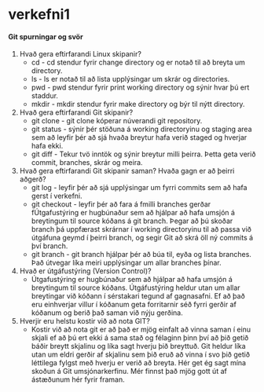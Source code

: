 # verkefni1

#### Git spurningar og svör

1. Hvað gera eftirfarandi Linux skipanir?
   * cd - cd stendur fyrir change directory og er notað til að breyta um directory.
   * ls - ls er notað til að lista upplýsingar um skrár og directories.
   * pwd - pwd stendur fyrir print working directory og sýnir hvar þú ert staddur.
   * mkdir - mkdir stendur fyrir make directory og býr til nýtt directory.
2. Hvað gera eftirfarandi Git skipanir?
   * git clone - git clone kóperar núverandi git repository.
   * git status - sýnir þér stöðuna á working directoryinu og staging area sem að leyfir þér að sjá hvaða breytur hafa verið staged og hverjar hafa ekki.
   * git diff - Tekur tvö inntök og sýnir breytur milli þeirra. Þetta geta verið commit, branches, skrár og meira.
3. Hvað gera eftirfarandi Git skipanir saman? Hvaða gagn er að þeirri aðgerð?
   * git log - leyfir þér að sjá upplýsingar um fyrri commits sem að hafa gerst í verkefni.
   * git checkout - leyfir þér að fara á fmilli branches gerðar fÚtgafustýring er hugbúnaður sem að hjálpar að hafa umsjón á breytingum til source kóðans á git branch. Þegar að þú skoðar branch þá uppfærast skrárnar í working directoryinu til að passa við útgáfuna geymd í þeirri branch, og segir Git að skrá öll ný commits á því branch.
   * git branch - git branch hjálpar þér að búa til, eyða og lista branches. Það útvegar líka meiri upplýsingar um allar branches þínar.
4. Hvað er útgáfustýring (Version Control)?
   * Útgafustýring er hugbúnaður sem að hjálpar að hafa umsjón á breytingum til source kóðans. Útgáfustýring heldur utan um allar breytingar við kóðann í sérstakari tegund af gagnasafni. Ef að það eru einhverjar villur í kóðanum geta forritarnir séð fyrri gerðir af kóðanum og berið það saman við nýju gerðina.
5. Hverjir eru helstu kostir við að nota GIT?
   * Kostir við að nota git er að það er mjög einfalt að vinna saman í einu skjali ef að þú ert ekki á sama stað og félaginn þinn því að þið getið báðir breytt skjalinu og líka sagt hverju þið breyttuð. Git heldur líka utan um eldri gerðir af skjalinu sem þið eruð að vinna í svo þið getið léttilega fylgst með hverju er verið að breyta. Hér get ég sagt mína skoðun á Git umsjónarkerfinu. Mér finnst það mjög gott út af ástæðunum hér fyrir framan.
